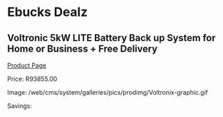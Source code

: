 
# Ebucks Dealz
## Voltronic 5kW LITE Battery Back up System for Home or Business + Free Delivery
[Product Page](https://www.ebucks.com/web/shop/productSelected.do?prodId=1231022906&catId=854105660)

Price: R93855.00

Image: /web/cms/system/galleries/pics/prodimg/Voltronix-graphic.gif

Savings: 


	